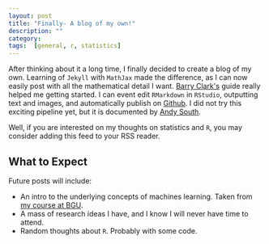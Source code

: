 ```yaml
---
layout: post
title: "Finally- A blog of my own!"
description: ""
category: 
tags:  [general, r, statistics]
---
```


After thinking about it a long time, I finally decided to create a blog of my own.
Learning of `Jekyll` with `MathJax` made the difference, as I can now easily post with all the mathematical detail I want. 
[Barry Clark's](http://www.smashingmagazine.com/2014/08/01/build-blog-jekyll-github-pages/) guide really helped me getting started.
I can event edit `RMarkdown` in `RStudio`, outputting text and images, and automatically publish on [Github](https://github.com/). 
I did not try this exciting pipeline yet, but it is documented by  [Andy South](http://andysouth.github.io/blog-setup/).

Well, if you are interested on my thoughts on statistics and `R`, you may consider adding this feed to your RSS reader. 

## What to Expect 

Future posts will include:

- An intro to the underlying concepts of machines learning. Taken from [my course at BGU](https://github.com/johnros/Intro2R).
- A mass of research ideas I have, and I know I will never have time to attend.
- Random thoughts about `R`. Probably with some code.